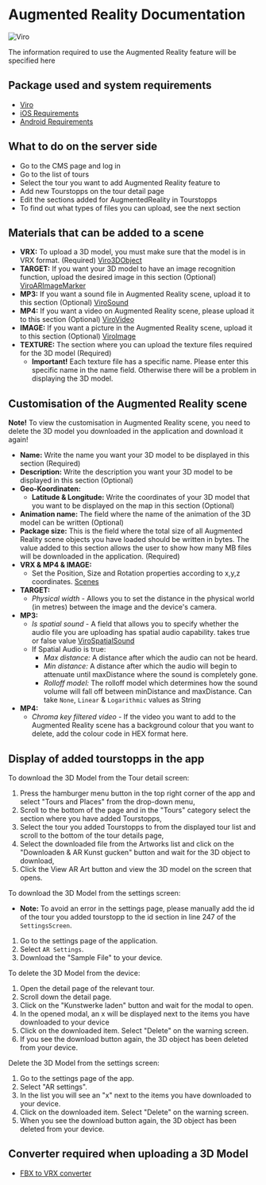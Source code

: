 # Augmented Reality Documentation

![Viro](https://raw.githubusercontent.com/ViroCommunity/virocommunity.github.io/main/viro_community_logo.png)

The information required to use the Augmented Reality feature will be specified here

## Package used and system requirements

- [Viro](https://viro-community.readme.io)
- [iOS Requirements](https://developer.apple.com/library/archive/documentation/DeviceInformation/Reference/iOSDeviceCompatibility/DeviceCompatibilityMatrix/DeviceCompatibilityMatrix.html)
- [Android Requirements](https://developers.google.com/ar/devices)

## What to do on the server side

- Go to the CMS page and log in
- Go to the list of tours
- Select the tour you want to add Augmented Reality feature to
- Add new Tourstopps on the tour detail page
- Edit the sections added for AugmentedReality in Tourstopps
- To find out what types of files you can upload, see the next section

## Materials that can be added to a scene

- **VRX:** To upload a 3D model, you must make sure that the model is in VRX format. (Required) [Viro3DObject](https://viro-community.readme.io/docs/viro3dobject)
- **TARGET:** If you want your 3D model to have an image recognition function, upload the desired image in this section (Optional) [ViroARImageMarker](https://viro-community.readme.io/docs/viroarimagemarker)
- **MP3:** If you want a sound file in Augmented Reality scene, upload it to this section (Optional) [ViroSound](https://viro-community.readme.io/docs/virosound)
- **MP4:** If you want a video on Augmented Reality scene, please upload it to this section (Optional) [ViroVideo](https://viro-community.readme.io/docs/virovideo)
- **IMAGE:** If you want a picture in the Augmented Reality scene, upload it to this section (Optional) [ViroImage](https://viro-community.readme.io/docs/viroimage)
- **TEXTURE:** The section where you can upload the texture files required for the 3D model (Required)
  - **Important!** Each texture file has a specific name. Please enter this specific name in the name field. Otherwise there will be a problem in displaying the 3D model.

## Customisation of the Augmented Reality scene

**Note!** To view the customisation in Augmented Reality scene, you need to delete the 3D model you downloaded in the application and download it again!

- **Name:** Write the name you want your 3D model to be displayed in this section (Required)
- **Description:** Write the description you want your 3D model to be displayed in this section (Optional)
- **Geo-Koordinaten:**
  - **Latitude & Longitude:** Write the coordinates of your 3D model that you want to be displayed on the map in this section (Optional)
- **Animation name:** The field where the name of the animation of the 3D model can be written (Optional)
- **Package size:** This is the field where the total size of all Augmented Reality scene objects you have loaded should be written in bytes. The value added to this section allows the user to show how many MB files will be downloaded in the application. (Required)
- **VRX & MP4 & IMAGE:**
  - Set the Position, Size and Rotation properties according to x,y,z coordinates. [Scenes](https://viro-community.readme.io/docs/scenes)
- **TARGET:**
  - _Physical width_ - Allows you to set the distance in the physical world (in metres) between the image and the device's camera.
- **MP3:**
  - _Is spatial sound_ - A field that allows you to specify whether the audio file you are uploading has spatial audio capability. takes true or false value [ViroSpatialSound](https://viro-community.readme.io/docs/virospatialsound#onfinish)
  - If Spatial Audio is true:
    - _Max distance:_ A distance after which the audio can not be heard.
    - _Min distance:_ A distance after which the audio will begin to attenuate until maxDistance where the sound is completely gone.
    - _Rolloff model:_ The rolloff model which determines how the sound volume will fall off between minDistance and maxDistance. Can take `None`, `Linear` & `Logarithmic` values as String
- **MP4:**
  - _Chroma key filtered video_ - If the video you want to add to the Augmented Reality scene has a background colour that you want to delete, add the colour code in HEX format here.

## Display of added tourstopps in the app

To download the 3D Model from the Tour detail screen:

1. Press the hamburger menu button in the top right corner of the app and select "Tours and Places" from the drop-down menu,
2. Scroll to the bottom of the page and in the "Tours" category select the section where you have added Tourstopps,
3. Select the tour you added Tourstopps to from the displayed tour list and scroll to the bottom of the tour details page,
4. Select the downloaded file from the Artworks list and click on the "Downloaden & AR Kunst gucken" button and wait for the 3D object to download,
5. Click the View AR Art button and view the 3D model on the screen that opens.

To download the 3D Model from the settings screen:

- **Note:** To avoid an error in the settings page, please manually add the id of the tour you added tourstopp to the id section in line 247 of the `SettingsScreen`.

1. Go to the settings page of the application.
2. Select `AR Settings`.
3. Download the "Sample File" to your device.

To delete the 3D Model from the device:

1. Open the detail page of the relevant tour.
2. Scroll down the detail page.
3. Click on the "Kunstwerke laden" button and wait for the modal to open.
4. In the opened modal, an x will be displayed next to the items you have downloaded to your device
5. Click on the downloaded item. Select "Delete" on the warning screen.
6. If you see the download button again, the 3D object has been deleted from your device.

Delete the 3D Model from the settings screen:

1. Go to the settings page of the app.
2. Select "AR settings".
3. In the list you will see an "x" next to the items you have downloaded to your device.
4. Click on the downloaded item. Select "Delete" on the warning screen.
5. When you see the download button again, the 3D object has been deleted from your device.

## Converter required when uploading a 3D Model

- [FBX to VRX converter](https://github.com/ViroCommunity/ViroFBX)
